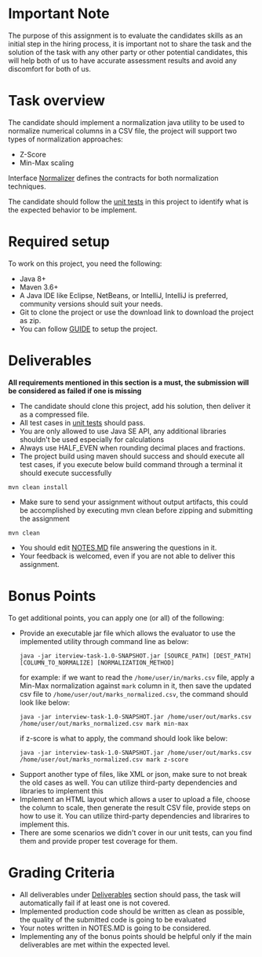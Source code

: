 # Important Note
The purpose of this assignment is to evaluate the candidates skills as an initial step in the hiring process, it is
important not to share the task and the solution of the task with any other party or other potential candidates, this
will help both of us to have accurate assessment results and avoid any discomfort for both of us.

# Task overview
The candidate should implement a normalization java utility to be used to normalize
numerical columns in a CSV file, the project will support two types of normalization approaches:
* Z-Score
* Min-Max scaling

Interface [Normalizer](src/main/java/com/progressoft/tools/Normalizer.java) defines the contracts 
for both normalization techniques.

The candidate should follow the [unit tests](src/test/java/com/progressoft/tools/NormalizerTest.java)
in this project to identify what is the expected behavior to be implement.

# Required setup
To work on this project, you need the following:
* Java 8+
* Maven 3.6+
* A Java IDE like Eclipse, NetBeans, or IntelliJ, IntelliJ is preferred, community versions should
suit your needs.
* Git to clone the project or use the download link to download the project as zip.
* You can follow [GUIDE](GUIDE.MD) to setup the project.


# Deliverables
**All requirements mentioned in this section is a must, the submission will be considered as failed
if one is missing**
* The candidate should clone this project, add his solution, then deliver it as a compressed file.
* All test cases in [unit tests](src/test/java/com/progressoft/tools/NormalizerTest.java) should pass.
* You are only allowed to use Java SE API, any additional libraries shouldn't be used especially for calculations
* Always use HALF_EVEN when rounding decimal places and fractions.
* The project build using maven should success and should execute all test cases, if you execute below
build command through a terminal it should execute successfully
```shell script
mvn clean install
``` 
* Make sure to send your assignment without output artifacts, this could be accomplished by executing mvn clean before zipping and submitting the assignment
```shell script
mvn clean
```
* You should edit [NOTES.MD](NOTES.MD) file answering the questions in it.
* Your feedback is welcomed, even if you are not able to deliver this assignment. 

# Bonus Points
To get additional points, you can apply one (or all) of the following:
* Provide an executable jar file which allows the evaluator to use the implemented utility through 
    command line as below:
    ```shell script
    java -jar iterview-task-1.0-SNAPSHOT.jar [SOURCE_PATH] [DEST_PATH] [COLUMN_TO_NORMALIZE] [NORMALIZATION_METHOD]
    ```
    for example: if we want to read the ```/home/user/in/marks.csv``` file, apply a Min-Max normalization against
     ```mark``` column in it, then save the updated csv file to ```/home/user/out/marks_normalized.csv```, 
     the command should look like below:
    ```shell script
    java -jar interview-task-1.0-SNAPSHOT.jar /home/user/out/marks.csv /home/user/out/marks_normalized.csv mark min-max
    ``` 
    if z-score is what to apply, the command should look like below:
    ```shell script
    java -jar interview-task-1.0-SNAPSHOT.jar /home/user/out/marks.csv /home/user/out/marks_normalized.csv mark z-score
    ``` 
* Support another type of files, like XML or json, make sure to not break the old cases as well. You can utilize third-party dependencies and libraries to implement this
* Implement an HTML layout which allows a user to upload a file, choose the column to scale, 
then generate the result CSV file, provide steps on how to use it. You can utilize third-party dependencies and librarires to implement this.
* There are some scenarios we didn't cover in our unit tests, can you find them and provide proper
test coverage for them.

# Grading Criteria
* All deliverables under [Deliverables](#deliverables) section should pass, the task will automatically fail
if at least one is not covered.
* Implemented production code should be written as clean as possible, the quality of the submitted code
  is going to be evaluated
* Your notes written in NOTES.MD is going to be considered.
* Implementing any of the bonus points should be helpful only if the main deliverables are met within the
 expected level. 
